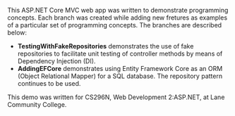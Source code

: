 This ASP.NET Core MVC web app was written to demonstrate programming concepts. Each branch was created while adding new fretures as examples of a particular set of programming concepts. The branches are described below:

- **TestingWithFakeRepositories** demonstrates the use of fake repositories to facilitate unit testing of controller methods by means of Dependency Injection (DI).
- **AddingEFCore** demonstrates using Entity Framework Core as an ORM (Object Relational Mapper) for a SQL database. The repository pattern continues to be used.

This demo was written for CS296N, Web Development 2:ASP.NET, at Lane Community College.

